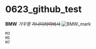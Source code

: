 # 0623_github_test
**BMW**
*갸우뚱*
~~가나다라마바사~~
![BMW_mark](https://github.com/user-attachments/assets/cf9c48b7-6aac-4859-bb59-09699e2c0c24)
```BMW
M3
M5
M7
```
